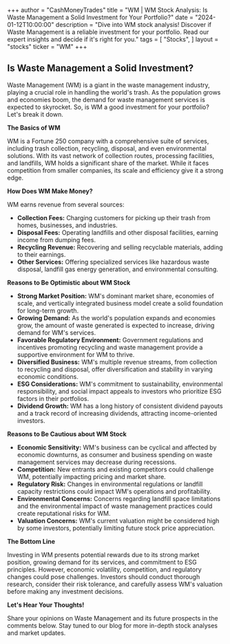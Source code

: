 +++
author = "CashMoneyTrades"
title = "WM |  WM Stock Analysis: Is Waste Management a Solid Investment for Your Portfolio?"
date = "2024-01-12T10:00:00"
description = "Dive into WM stock analysis! Discover if Waste Management is a reliable investment for your portfolio.  Read our expert insights and decide if it's right for you."
tags = [
"Stocks",
]
layout = "stocks"
ticker = "WM"
+++
        


## Is Waste Management a Solid Investment?

Waste Management (WM) is a giant in the waste management industry, playing a crucial role in handling the world's trash. As the population grows and economies boom, the demand for waste management services is expected to skyrocket. So, is WM a good investment for your portfolio? Let's break it down.

**The Basics of WM**

WM is a Fortune 250 company with a comprehensive suite of services, including trash collection, recycling, disposal, and even environmental solutions. With its vast network of collection routes, processing facilities, and landfills, WM holds a significant share of the market. While it faces competition from smaller companies, its scale and efficiency give it a strong edge.

**How Does WM Make Money?**

WM earns revenue from several sources:

* **Collection Fees:** Charging customers for picking up their trash from homes, businesses, and industries.
* **Disposal Fees:** Operating landfills and other disposal facilities, earning income from dumping fees.
* **Recycling Revenue:** Recovering and selling recyclable materials, adding to their earnings.
* **Other Services:** Offering specialized services like hazardous waste disposal, landfill gas energy generation, and environmental consulting.

**Reasons to Be Optimistic about WM Stock**

* **Strong Market Position:** WM's dominant market share, economies of scale, and vertically integrated business model create a solid foundation for long-term growth.
* **Growing Demand:** As the world's population expands and economies grow, the amount of waste generated is expected to increase, driving demand for WM's services.
* **Favorable Regulatory Environment:** Government regulations and incentives promoting recycling and waste management provide a supportive environment for WM to thrive.
* **Diversified Business:** WM's multiple revenue streams, from collection to recycling and disposal, offer diversification and stability in varying economic conditions.
* **ESG Considerations:** WM's commitment to sustainability, environmental responsibility, and social impact appeals to investors who prioritize ESG factors in their portfolios.
* **Dividend Growth:** WM has a long history of consistent dividend payouts and a track record of increasing dividends, attracting income-oriented investors.

**Reasons to Be Cautious about WM Stock**

* **Economic Sensitivity:** WM's business can be cyclical and affected by economic downturns, as consumer and business spending on waste management services may decrease during recessions.
* **Competition:** New entrants and existing competitors could challenge WM, potentially impacting pricing and market share.
* **Regulatory Risk:** Changes in environmental regulations or landfill capacity restrictions could impact WM's operations and profitability.
* **Environmental Concerns:** Concerns regarding landfill space limitations and the environmental impact of waste management practices could create reputational risks for WM.
* **Valuation Concerns:** WM's current valuation might be considered high by some investors, potentially limiting future stock price appreciation.

**The Bottom Line**

Investing in WM presents potential rewards due to its strong market position, growing demand for its services, and commitment to ESG principles. However, economic volatility, competition, and regulatory changes could pose challenges. Investors should conduct thorough research, consider their risk tolerance, and carefully assess WM's valuation before making any investment decisions.

**Let's Hear Your Thoughts!**

Share your opinions on Waste Management and its future prospects in the comments below. Stay tuned to our blog for more in-depth stock analyses and market updates. 

        
